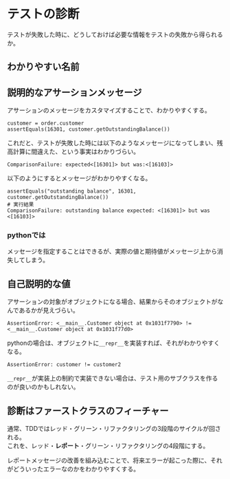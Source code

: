 # テストの診断
テストが失敗した時に、どうしておけば必要な情報をテストの失敗から得られるか。

## わかりやすい名前

## 説明的なアサーションメッセージ
アサーションのメッセージをカスタマイズすることで、わかりやすくする。

	customer = order.customer
	assertEquals(16301, customer.getOutstandingBalance())

これだと、テストが失敗した時には以下のようなメッセージになってしまい、残高計算に間違えた、という事実はわかりづらい。

	ComparisonFailure: expected<[16301]> but was:<[16103]>

以下のようにするとメッセージがわかりやすくなる。

	assertEquals("outstanding balance", 16301, customer.getOutstandingBalance())
	# 実行結果
	ComparisonFailure: outstanding balance expected: <[16301]> but was <[16103]>


### pythonでは
メッセージを指定することはできるが、実際の値と期待値がメッセージ上から消失してしまう。


## 自己説明的な値
アサーションの対象がオブジェクトになる場合、結果からそのオブジェクトがなんであるかが見えづらい。

	AssertionError: <__main__.Customer object at 0x1031f7790> != <__main__.Customer object at 0x1031f77d0>

pythonの場合は、オブジェクトに`__repr__`を実装すれば、それがわかりやすくなる。

	AssertionError: customer != customer2
	
`__repr__`が実装上の制約で実装できない場合は、テスト用のサブクラスを作るのが良いのかもしれない。

## 診断はファーストクラスのフィーチャー
通常、TDDではレッド・グリーン・リファクタリングの3段階のサイクルが回される。  
これを、レッド・**レポート**・グリーン・リファクタリングの4段階にする。

レポートメッセージの改善を組み込むことで、将来エラーが起こった際に、それがどういったエラーなのかをわかりやすくする。